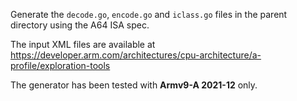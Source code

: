 Generate the `decode.go`, `encode.go` and `iclass.go` files in the parent directory
using the A64 ISA spec.

The input XML files are available at https://developer.arm.com/architectures/cpu-architecture/a-profile/exploration-tools

The generator has been tested with **Armv9-A 2021-12** only.

